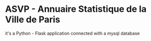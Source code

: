 # ASVP - Annuaire Statistique de la Ville de Paris

it's a Python - Flask application connected with a mysql database
